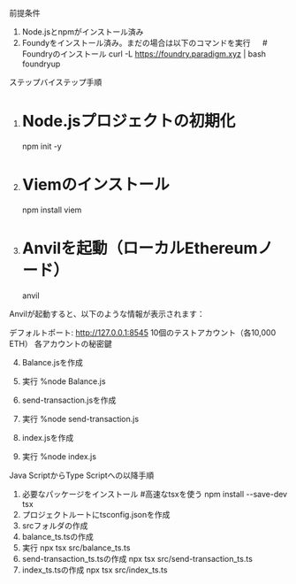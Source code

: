 前提条件
1. Node.jsとnpmがインストール済み
2. Foundyをインストール済み。まだの場合は以下のコマンドを実行
　  # Foundryのインストール
    curl -L https://foundry.paradigm.xyz | bash
    foundryup

ステップバイステップ手順
1. # Node.jsプロジェクトの初期化
    npm init -y
2. # Viemのインストール
    npm install viem
3. # Anvilを起動（ローカルEthereumノード）
    anvil

Anvilが起動すると、以下のような情報が表示されます：

デフォルトポート: http://127.0.0.1:8545
10個のテストアカウント（各10,000 ETH）
各アカウントの秘密鍵

4. Balance.jsを作成

5. 実行
    %node Balance.js

6. send-transaction.jsを作成

7. 実行
    %node send-transaction.js

8. index.jsを作成

9. 実行
    %node index.js

Java ScriptからType Scriptへの以降手順
1. 必要なパッケージをインストール
    #高速なtsxを使う
    npm install --save-dev tsx
2. プロジェクトルートにtsconfig.jsonを作成
3. srcフォルダの作成
4. balance_ts.tsの作成
5. 実行
    npx tsx src/balance_ts.ts 
6. send-transaction_ts.tsの作成
    npx tsx src/send-transaction_ts.ts 
8. index_ts.tsの作成
    npx tsx src/index_ts.ts
